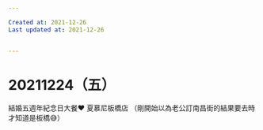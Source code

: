 ```yaml
---

Created at: 2021-12-26
Last updated at: 2021-12-26


---
```


# 20211224（五）


結婚五週年紀念日大餐❤️
夏慕尼板橋店
（剛開始以為老公訂南昌街的結果要去時才知道是板橋😅）

